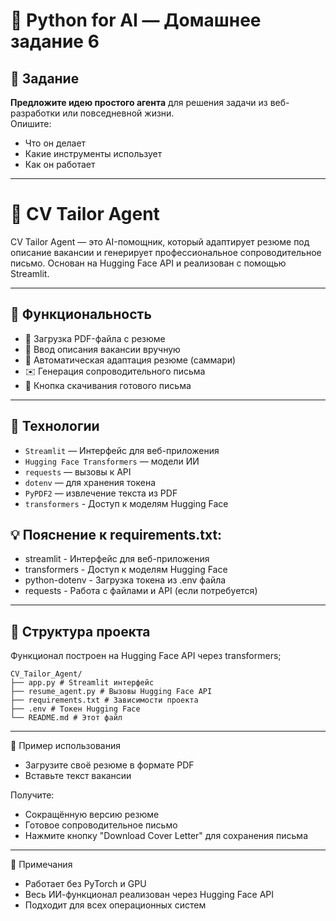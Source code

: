 # 🧠 Python for AI — Домашнее задание 6

## 📌 Задание
**Предложите идею простого агента** для решения задачи из веб-разработки или повседневной жизни.  
Опишите:
- Что он делает
- Какие инструменты использует
- Как он работает

---
# 🤖 CV Tailor Agent

CV Tailor Agent — это AI-помощник, который адаптирует резюме под описание вакансии и генерирует профессиональное сопроводительное письмо. Основан на Hugging Face API и реализован с помощью Streamlit.

---

## 🔧 Функциональность

- 📄 Загрузка PDF-файла с резюме
- 📌 Ввод описания вакансии вручную
- 🧠 Автоматическая адаптация резюме (саммари)
- ✉️ Генерация сопроводительного письма
- 💾 Кнопка скачивания готового письма

---

## 🚀 Технологии

- `Streamlit` — Интерфейс для веб-приложения
- `Hugging Face Transformers` — модели ИИ
- `requests` — вызовы к API
- `dotenv` — для хранения токена
- `PyPDF2` — извлечение текста из PDF
- `transformers` - Доступ к моделям Hugging Face


## 💡 Пояснение к requirements.txt:
-  streamlit - Интерфейс для веб-приложения
- transformers - Доступ к моделям Hugging Face
- python-dotenv - Загрузка токена из .env файла
- requests - Работа с файлами и API (если потребуется)  

---

## 📂 Структура проекта
Функционал построен на Hugging Face API через transformers;
```text
CV_Tailor_Agent/
├── app.py # Streamlit интерфейс
├── resume_agent.py # Вызовы Hugging Face API
├── requirements.txt # Зависимости проекта
├── .env # Токен Hugging Face
└── README.md # Этот файл
```
---

🧪 Пример использования
- Загрузите своё резюме в формате PDF
- Вставьте текст вакансии

Получите:
- Сокращённую версию резюме
- Готовое сопроводительное письмо
- Нажмите кнопку "Download Cover Letter" для сохранения письма
____

📌 Примечания
- Работает без PyTorch и GPU
- Весь ИИ-функционал реализован через Hugging Face API
- Подходит для всех операционных систем



